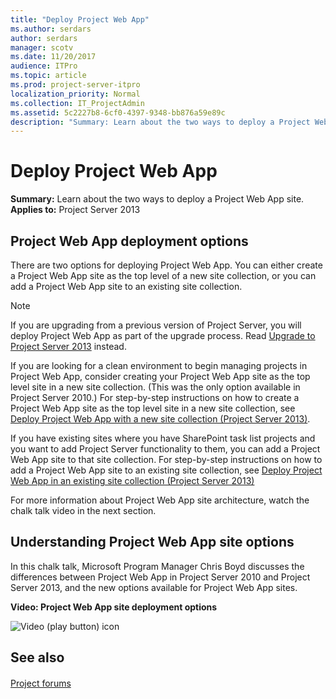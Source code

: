 ```yaml
---
title: "Deploy Project Web App"
ms.author: serdars
author: serdars
manager: scotv
ms.date: 11/20/2017
audience: ITPro
ms.topic: article
ms.prod: project-server-itpro
localization_priority: Normal
ms.collection: IT_ProjectAdmin
ms.assetid: 5c2227b8-6cf0-4397-9348-bb876a59e89c
description: "Summary: Learn about the two ways to deploy a Project Web App site."
---
```


# Deploy Project Web App
 
 **Summary:** Learn about the two ways to deploy a Project Web App site.<br/>
**Applies to:** Project Server 2013
  
## Project Web App deployment options

There are two options for deploying Project Web App. You can either create a Project Web App site as the top level of a new site collection, or you can add a Project Web App site to an existing site collection.
  
> [!NOTE]
> If you are upgrading from a previous version of Project Server, you will deploy Project Web App as part of the upgrade process. Read [Upgrade to Project Server 2013](upgrade-to-project-server-2013.md) instead.
  
If you are looking for a clean environment to begin managing projects in Project Web App, consider creating your Project Web App site as the top level site in a new site collection. (This was the only option available in Project Server 2010.) For step-by-step instructions on how to create a Project Web App site as the top level site in a new site collection, see [Deploy Project Web App with a new site collection (Project Server 2013)](deploy-project-web-app-with-a-new-site-collection-project-server-2013.md).
  
If you have existing sites where you have SharePoint task list projects and you want to add Project Server functionality to them, you can add a Project Web App site to that site collection. For step-by-step instructions on how to add a Project Web App site to an existing site collection, see [Deploy Project Web App in an existing site collection (Project Server 2013)](deploy-project-web-app-in-an-existing-site-collection-project-server-2013.md)
  
For more information about Project Web App site architecture, watch the chalk talk video in the next section.
  
## Understanding Project Web App site options

In this chalk talk, Microsoft Program Manager Chris Boyd discusses the differences between Project Web App in Project Server 2010 and Project Server 2013, and the new options available for Project Web App sites.
  
**Video: Project Web App site deployment options**

![Video (play button) icon](images/mod_icon_video_M.png)
  
## See also

#### 

[Project forums](https://social.technet.microsoft.com/Forums/en-US/category/project)

